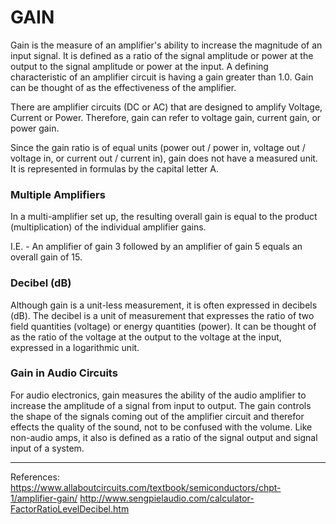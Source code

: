 # GAIN

Gain is the measure of an amplifier's ability to increase the magnitude of an input signal. It is defined as a ratio of the signal amplitude or power at the output to the signal amplitude or power at the input. A defining characteristic of an amplifier circuit is having a gain greater than 1.0. Gain can be thought of as the effectiveness of the amplifier.

There are amplifier circuits (DC or AC) that are designed to amplify Voltage, Current or Power. Therefore, gain can refer to voltage gain, current gain, or power gain.

Since the gain ratio is of equal units (power out / power in, voltage out / voltage in, or current out / current in), gain does not have a measured unit. It is represented in formulas by the capital letter A.

### Multiple Amplifiers
In a multi-amplifier set up, the resulting overall gain is equal to the product (multiplication) of the individual amplifier gains.

I.E. - An amplifier of gain 3 followed by an amplifier of gain 5 equals an overall gain of 15.


### Decibel (dB)
Although gain is a unit-less measurement, it is often expressed in decibels (dB). The decibel is a unit of measurement that expresses the ratio of two field quantities (voltage) or energy quantities (power). It can be thought of as the ratio of the voltage at the output to the voltage at the input, expressed in a logarithmic unit.


### Gain in Audio Circuits
For audio electronics, gain measures the ability of the audio amplifier to increase the amplitude of a signal from input to output. The gain controls the shape of the signals coming out of the amplifier circuit and therefor effects the quality of the sound, not to be confused with the volume. Like non-audio amps, it also is defined as a ratio of the signal output and signal input of a system.

---
References:
https://www.allaboutcircuits.com/textbook/semiconductors/chpt-1/amplifier-gain/
http://www.sengpielaudio.com/calculator-FactorRatioLevelDecibel.htm

